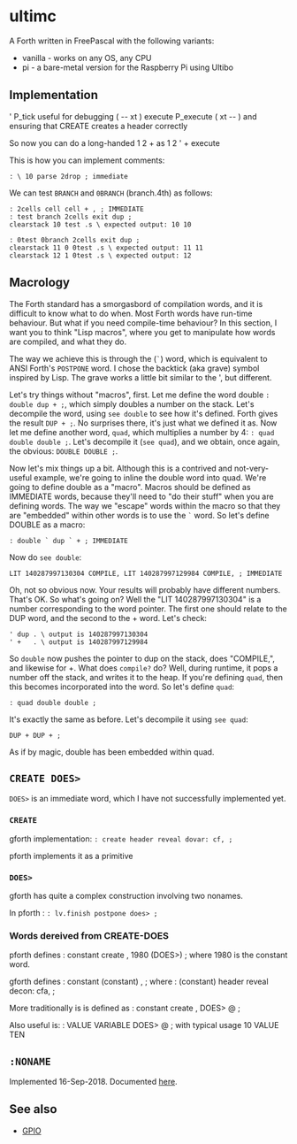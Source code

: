 # ultimc

A Forth written in FreePascal with the following variants:
* vanilla - works on any OS, any CPU
* pi - a bare-metal version for the Raspberry Pi using Ultibo

## Implementation

' P_tick useful for debugging ( -- xt )
execute P_execute ( xt -- )
and ensuring that CREATE creates a header correctly

So now you can do a long-handed 1 2 + as 1 2 ' + execute

This is how you can implement comments:
```
: \ 10 parse 2drop ; immediate
```


We can test `BRANCH` and `0BRANCH` (branch.4th) as follows:
```
: 2cells cell cell + , ; IMMEDIATE
: test branch 2cells exit dup ;
clearstack 10 test .s \ expected output: 10 10

: 0test 0branch 2cells exit dup ;
clearstack 11 0 0test .s \ expected output: 11 11
clearstack 12 1 0test .s \ expected output: 12
```

## Macrology

The Forth standard has a smorgasbord of compilation words, and it is difficult to know what to do when. Most Forth words have run-time behaviour. But what if you need compile-time behaviour? In this section, I want you to think "Lisp macros", where you get to manipulate how words are compiled, and what they do.

The way we achieve this is through the (`` ` ``) word, which is equivalent to ANSI Forth's `POSTPONE` word. I chose the backtick (aka grave) symbol inspired by Lisp. The grave works a little bit similar to the ', but different.

Let's try things without "macros", first. Let me define the word double `: double dup + ;`, which simply doubles a number on the stack. Let's decompile the word, using `see double` to see how it's defined. Forth gives the result `DUP + ;`. No surprises there, it's just what we defined it as. Now let me define another word, `quad`, which multiplies a number by 4: `: quad double double ;`. Let's decompile it (`see quad`), and we obtain, once again, the obvious: `DOUBLE DOUBLE ;`.

Now let's mix things up a bit. Although this is a contrived and not-very-useful example, we're going to inline the double word into quad. We're going to define double as a "macro". Macros should be defined as IMMEDIATE words, because they'll need to "do their stuff" when you are defining words. The way we "escape" words within the macro so that they are "embedded" within other words is to use the `` ` `` word. So let's define DOUBLE as a macro:
```
: double ` dup ` + ; IMMEDIATE
```
Now do `see double`:
```
LIT 140287997130304 COMPILE, LIT 140287997129984 COMPILE, ; IMMEDIATE
```
Oh, not so obvious now. Your results will probably have different numbers. That's OK. So what's going on? Well the "LIT 140287997130304" is a number corresponding to the word pointer. The first one should relate to the DUP word, and the second to the + word. Let's check:
```
' dup . \ output is 140287997130304
' +   . \ output is 140287997129984
```
So `double` now pushes the pointer to dup on the stack, does "COMPILE,", and likewise for +. What does `compile?` do? Well, during runtime, it pops a number off the stack, and writes it to the heap. If you're defining `quad`, then this becomes incorporated into the word. So let's define `quad`:
```
: quad double double ;
```
It's exactly the same as before. Let's decompile it using `see quad`:
```
DUP + DUP + ; 
```
As if by magic, double has been embedded within quad.


## `CREATE DOES>`

`DOES>` is an immediate word, which I have not successfully implemented yet.

### `CREATE`

gforth implementation: `: create header reveal dovar: cf, ;`

pforth implements it as a primitive 

### `DOES>`

gforth has quite a complex construction involving two nonames.

In pforth : `: lv.finish postpone does> ;`


### Words dereived from CREATE-DOES

pforth defines 
	: constant create , 1980 (DOES>) ; 
where 1980 is the constant word.

gforth defines 
	: constant (constant) , ; 
where 
	: (constant) header reveal decon: cfa, ;

More traditionally is is defined as 
	: constant create , DOES> @ ;

Also useful is:
	: VALUE VARIABLE DOES> @ ;
with typical usage
	10 VALUE TEN

## `:NONAME`

Implemented 16-Sep-2018. Documented [here](http://lars.nocrew.org/forth2012/core/ColonNONAME.html).

## See also

* [GPIO](GPIO.md)
